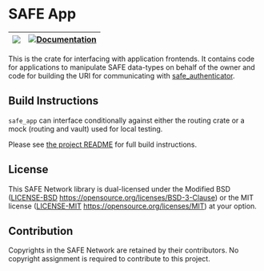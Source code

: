 # SAFE App

| [![](http://meritbadge.herokuapp.com/safe_app)](https://crates.io/crates/safe_app) | [![Documentation](https://docs.rs/safe_app/badge.svg)](https://docs.rs/safe_app) |
|:----------:|:----------:|

This is the crate for interfacing with application frontends. It contains code for applications to manipulate SAFE data-types on behalf of the owner and code for building the URI for communicating with [safe_authenticator](../safe_authenticator).

## Build Instructions

`safe_app` can interface conditionally against either the routing crate or a mock (routing and vault) used for local testing.

Please see [the project README](https://github.com/maidsafe/safe_client_libs#building-from-source) for full build instructions.

## License

This SAFE Network library is dual-licensed under the Modified BSD ([LICENSE-BSD](LICENSE-BSD) https://opensource.org/licenses/BSD-3-Clause) or the MIT license ([LICENSE-MIT](LICENSE-MIT) https://opensource.org/licenses/MIT) at your option.

## Contribution

Copyrights in the SAFE Network are retained by their contributors. No copyright assignment is required to contribute to this project.
